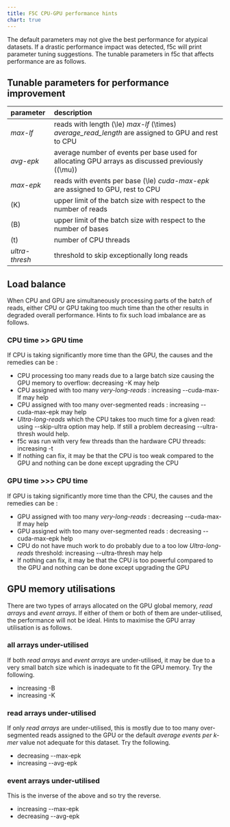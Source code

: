 ```yaml
---
title: F5C CPU-GPU performance hints
chart: true
---
```


The default parameters may not give the best performance for atypical datasets. If a drastic performance impact was detected, f5c will print parameter tuning suggestions. The tunable parameters in f5c that affects performance are as follows.


## Tunable parameters for performance improvement

| **parameter**  | **description**                                                                                           |
| :------------- | :-------------------------------------------------------------------------------------------------------- |
| *max-lf*       | reads with length \(\le\) *max-lf* \(\times\) *average\_read\_length* are assigned to GPU and rest to CPU |
| *avg-epk*      | average number of events per base used for allocating GPU arrays as discussed previously (\(\mu\))        |
| *max-epk*      | reads with events per base \(\le\) *cuda-max-epk* are assigned to GPU, rest to CPU                        |
| \(K\)          | upper limit of the batch size with respect to the number of reads                                         |
| \(B\)          | upper limit of the batch size with respect to the number of bases                                         |
| \(t\)          | number of CPU threads                                                                                     |
| *ultra-thresh* | threshold to skip exceptionally long reads

## Load balance

When CPU and GPU are simultaneously processing parts of the batch of reads, either CPU or GPU taking too much time than the other results in degraded overall performance. Hints to fix such load imbalance are as follows.

### CPU time >> GPU time

If CPU is taking significantly more time than the GPU, the causes and the remedies can be :


- CPU processing too many reads due to a large batch size causing the GPU memory to overflow: decreasing -K may help
- CPU assigned with too many *very-long-reads* : increasing --cuda-max-lf may help
- CPU assigned with too many over-segmented reads : increasing --cuda-max-epk may help
- *Ultra-long-reads* which the CPU takes too much time for a given read: using --skip-ultra option may help. If still a problem decreasing --ultra-thresh would help.
- f5c was run with very few threads than the hardware CPU threads: increasing -t
- If nothing can fix, it may be that the CPU is too weak compared to the GPU and nothing can be done except upgrading the CPU


### GPU time >>> CPU time

If GPU is taking significantly more time than the CPU, the causes and the remedies can be : 

- GPU assigned with too many *very-long-reads* : decreasing --cuda-max-lf may help
- GPU assigned with too many over-segmented reads : decreasing --cuda-max-epk help
- CPU do not have much work to do probably due to a too low *Ultra-long-reads* threshold: increasing --ultra-thresh may help
- If nothing can fix, it may be that the CPU is too powerful compared to the GPU and nothing can be done except upgrading the GPU


## GPU memory utilisations

There are two types of arrays allocated on the GPU global memory, *read arrays* and *event arrays*. If either of them or both of them are under-utilised, the performance will not be ideal. Hints to maximise the GPU array utilisation is as follows.

### all arrays under-utilised

If both *read arrays* and *event arrays* are under-utilised, it may be due to a very small batch size which is inadequate to fit the GPU memory. Try the following.

- increasing -B
- increasing -K

### read arrays under-utilised

If only *read arrays* are under-utilised, this is mostly due to too many over-segmented reads assigned to the GPU or the default *average events per k-mer* value not adequate for this dataset. Try the following.

- decreasing --max-epk
- increasing --avg-epk


### event arrays under-utilised


This is the inverse of the above and so try the reverse.

- increasing --max-epk 
- decreasing --avg-epk


